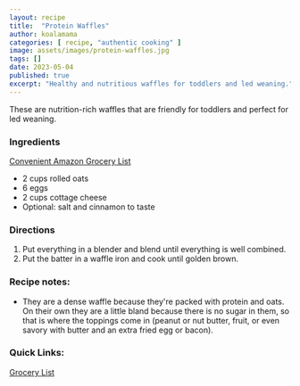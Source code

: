 ```yaml
---
layout: recipe
title:  "Protein Waffles"
author: koalamama
categories: [ recipe, "authentic cooking" ]
image: assets/images/protein-waffles.jpg
tags: []
date: 2023-05-04
published: true
excerpt: "Healthy and nutritious waffles for toddlers and led weaning."
---
```


These are nutrition-rich waffles that are friendly for toddlers and perfect for led weaning.


### Ingredients

<a href="https://www.amazon.com/hz/wishlist/ls/NYKCB9IO4YL0?&linkCode=ll2&tag=koalaco-20&linkId=56982c68ccb3b27a8e395d0b369ece63&language=en_US&ref_=as_li_ss_tl">Convenient Amazon Grocery List</a>

- 2 cups rolled oats
- 6 eggs
- 2 cups cottage cheese
- Optional: salt and cinnamon to taste


### Directions

1. Put everything in a blender and blend until everything is well combined.
2. Put the batter in a waffle iron and cook until golden brown.


### Recipe notes:
- They are a dense waffle because they're packed with protein and oats. On their own they are a little bland because there is no sugar in them, so that is where the toppings come in (peanut or nut butter, fruit, or even savory with butter and an extra fried egg or bacon).


### Quick Links:

<a href="https://www.amazon.com/hz/wishlist/ls/NYKCB9IO4YL0?&linkCode=ll2&tag=koalaco-20&linkId=56982c68ccb3b27a8e395d0b369ece63&language=en_US&ref_=as_li_ss_tl">Grocery List</a>